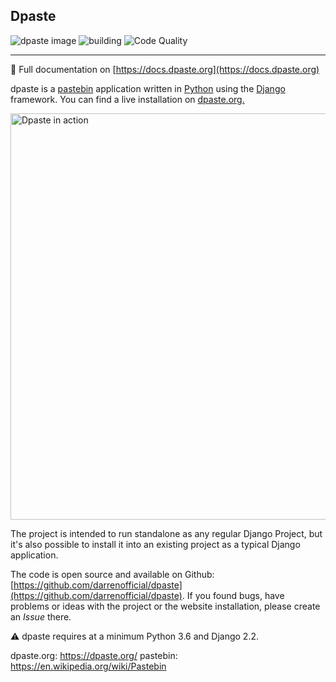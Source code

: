 Dpaste
---
![dpaste image](https://img.shields.io/pypi/v/dpaste.svg)
![building](https://travis-ci.org/bartTC/dpaste.svg?branch=master)
![Code Quality](https://api.codacy.com/project/badge/Grade/185cfbe9b4b447e59a40f816c4a5ebf4)

----

📖 Full documentation on [https://docs.dpaste.org](https://docs.dpaste.org)


dpaste is a [pastebin](https://en.wikipedia.org/wiki/Pastebin) application written in [Python](https://www.python.org/) using the [Django](https://www.djangoproject.com/) framework. You can find a live installation on [dpaste.org.](https://dpaste.org)

<img src="https://cdn.darrennathanael.com/assets/dpaste/dpaste.png" alt="Dpaste in action" width="650"/>

The project is intended to run standalone as any regular Django Project, but it's also possible to install it into an existing project as a typical Django application.


The code is open source and available on Github: [https://github.com/darrenofficial/dpaste](https://github.com/darrenofficial/dpaste). If you found bugs, have problems or ideas with the project or the website installation, please create an *Issue* there.

⚠️ dpaste requires at a minimum Python 3.6 and Django 2.2.


dpaste.org: https://dpaste.org/
pastebin: https://en.wikipedia.org/wiki/Pastebin
